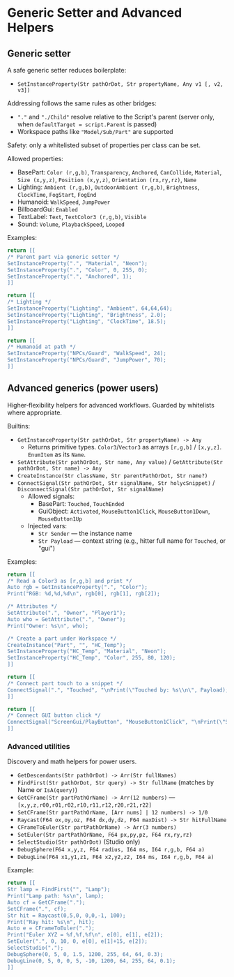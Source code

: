 # Generic Setter and Advanced Helpers

## Generic setter
A safe generic setter reduces boilerplate:

- `SetInstanceProperty(Str pathOrDot, Str propertyName, Any v1 [, v2, v3])`

Addressing follows the same rules as other bridges:
- `"."` and `"./Child"` resolve relative to the Script's parent (server only, when `defaultTarget = script.Parent` is passed)
- Workspace paths like `"Model/Sub/Part"` are supported

Safety: only a whitelisted subset of properties per class can be set.

Allowed properties:
- BasePart: `Color (r,g,b)`, `Transparency`, `Anchored`, `CanCollide`, `Material`, `Size (x,y,z)`, `Position (x,y,z)`, `Orientation (rx,ry,rz)`, `Name`
- Lighting: `Ambient (r,g,b)`, `OutdoorAmbient (r,g,b)`, `Brightness`, `ClockTime`, `FogStart`, `FogEnd`
- Humanoid: `WalkSpeed`, `JumpPower`
- BillboardGui: `Enabled`
- TextLabel: `Text`, `TextColor3 (r,g,b)`, `Visible`
- Sound: `Volume`, `PlaybackSpeed`, `Looped`

Examples:
```lua
return [[
/* Parent part via generic setter */
SetInstanceProperty(".", "Material", "Neon");
SetInstanceProperty(".", "Color", 0, 255, 0);
SetInstanceProperty(".", "Anchored", 1);
]]
```

```lua
return [[
/* Lighting */
SetInstanceProperty("Lighting", "Ambient", 64,64,64);
SetInstanceProperty("Lighting", "Brightness", 2.0);
SetInstanceProperty("Lighting", "ClockTime", 18.5);
]]
```

```lua
return [[
/* Humanoid at path */
SetInstanceProperty("NPCs/Guard", "WalkSpeed", 24);
SetInstanceProperty("NPCs/Guard", "JumpPower", 70);
]]
```

## Advanced generics (power users)
Higher‑flexibility helpers for advanced workflows. Guarded by whitelists where appropriate.

Builtins:
- `GetInstanceProperty(Str pathOrDot, Str propertyName) -> Any`
  - Returns primitive types. `Color3`/`Vector3` as arrays `[r,g,b]` / `[x,y,z]`. `EnumItem` as its `Name`.
- `SetAttribute(Str pathOrDot, Str name, Any value)` / `GetAttribute(Str pathOrDot, Str name) -> Any`
- `CreateInstance(Str className, Str parentPathOrDot, Str name?)`
- `ConnectSignal(Str pathOrDot, Str signalName, Str holycSnippet)` / `DisconnectSignal(Str pathOrDot, Str signalName)`
  - Allowed signals:
    - BasePart: `Touched`, `TouchEnded`
    - GuiObject: `Activated`, `MouseButton1Click`, `MouseButton1Down`, `MouseButton1Up`
  - Injected vars:
    - `Str Sender` — the instance name
    - `Str Payload` — context string (e.g., hitter full name for `Touched`, or "gui")

Examples:
```lua
return [[
/* Read a Color3 as [r,g,b] and print */
Auto rgb = GetInstanceProperty(".", "Color");
Print("RGB: %d,%d,%d\n", rgb[0], rgb[1], rgb[2]);

/* Attributes */
SetAttribute(".", "Owner", "Player1");
Auto who = GetAttribute(".", "Owner");
Print("Owner: %s\n", who);

/* Create a part under Workspace */
CreateInstance("Part", "", "HC_Temp");
SetInstanceProperty("HC_Temp", "Material", "Neon");
SetInstanceProperty("HC_Temp", "Color", 255, 80, 120);
]]
```

```lua
return [[
/* Connect part touch to a snippet */
ConnectSignal(".", "Touched", "\nPrint(\"Touched by: %s\\n\", Payload);\n");
]]
```

```lua
return [[
/* Connect GUI button click */
ConnectSignal("ScreenGui/PlayButton", "MouseButton1Click", "\nPrint(\"Sender: %s\\n\", Sender);\n");
]]
```

### Advanced utilities
Discovery and math helpers for power users.

- `GetDescendants(Str pathOrDot) -> Arr(Str fullNames)`
- `FindFirst(Str pathOrDot, Str query) -> Str fullName` (matches by Name or `IsA(query)`)
- `GetCFrame(Str partPathOrName) -> Arr(12 numbers)` — `[x,y,z,r00,r01,r02,r10,r11,r12,r20,r21,r22]`
- `SetCFrame(Str partPathOrName, [Arr nums] | 12 numbers) -> 1/0`
- `Raycast(F64 ox,oy,oz, F64 dx,dy,dz, F64 maxDist) -> Str hitFullName`
- `CFrameToEuler(Str partPathOrName) -> Arr(3 numbers)`
- `SetEuler(Str partPathOrName, F64 px,py,pz, F64 rx,ry,rz)`
- `SelectStudio(Str pathOrDot)` (Studio only)
- `DebugSphere(F64 x,y,z, F64 radius, I64 ms, I64 r,g,b, F64 a)`
- `DebugLine(F64 x1,y1,z1, F64 x2,y2,z2, I64 ms, I64 r,g,b, F64 a)`

Example:
```lua
return [[
Str lamp = FindFirst("", "Lamp");
Print("Lamp path: %s\n", lamp);
Auto cf = GetCFrame(".");
SetCFrame(".", cf);
Str hit = Raycast(0,5,0, 0,0,-1, 100);
Print("Ray hit: %s\n", hit);
Auto e = CFrameToEuler(".");
Print("Euler XYZ = %f,%f,%f\n", e[0], e[1], e[2]);
SetEuler(".", 0, 10, 0, e[0], e[1]+15, e[2]);
SelectStudio(".");
DebugSphere(0, 5, 0, 1.5, 1200, 255, 64, 64, 0.3);
DebugLine(0, 5, 0, 0, 5, -10, 1200, 64, 255, 64, 0.1);
]]
```
